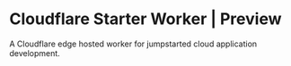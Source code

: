 # Cloudflare Starter Worker | Preview

A Cloudflare edge hosted worker for jumpstarted cloud application development.
